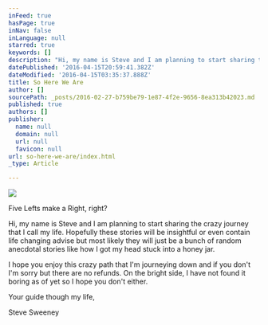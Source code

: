 ```yaml
---
inFeed: true
hasPage: true
inNav: false
inLanguage: null
starred: true
keywords: []
description: "Hi, my name is Steve and I am planning to start sharing the crazy journey that I call my life. \_Hopefully these stories will be insightful or even contain life changing advise but most likely they will just be a bunch of random anecdotal stories like how I got my head stuck into a honey jar. \_"
datePublished: '2016-04-15T20:59:41.382Z'
dateModified: '2016-04-15T03:35:37.888Z'
title: So Here We Are
author: []
sourcePath: _posts/2016-02-27-b759be79-1e87-4f2e-9656-8ea313b42023.md
published: true
authors: []
publisher:
  name: null
  domain: null
  url: null
  favicon: null
url: so-here-we-are/index.html
_type: Article

---
```

![](https://the-grid-user-content.s3-us-west-2.amazonaws.com/3d13dbee-c1ed-4707-ae46-00f4a533d797.jpg)

Five Lefts make a Right, right?

Hi, my name is Steve and I am planning to start sharing the crazy journey that I call my life.  Hopefully these stories will be insightful or even contain life changing advise but most likely they will just be a bunch of random anecdotal stories like how I got my head stuck into a honey jar.  

I hope you enjoy this crazy path that I'm journeying down and if you don't I'm sorry but there are no refunds.  On the bright side, I have not found it boring as of yet so I hope you don't either. 

Your guide though my life,

Steve Sweeney